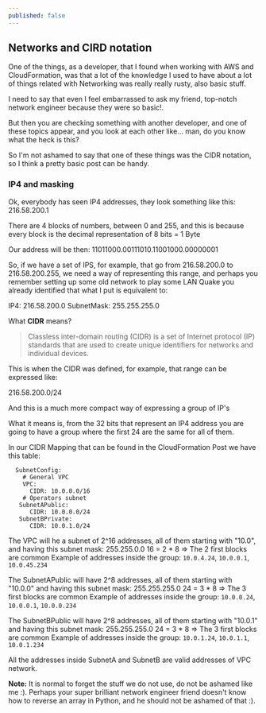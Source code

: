 ```yaml
---
published: false
---
```

## Networks and CIRD notation

One of the things, as a developer, that I found when working with AWS and CloudFormation, was that a lot of the knowledge I used to have about a lot of things related with Networking was really really rusty, also basic stuff. 

I need to say that even I feel embarrassed to ask my friend, top-notch network engineer because they were so basic!.

But then you are checking something with another developer, and one of these topics appear, and you look at each other like... man, do you know what the heck is this?

So I'm not ashamed to say that one of these things was the CIDR notation, so I think a pretty basic post can be handy.

### IP4 and masking

Ok, everybody has seen IP4 addresses, they look something like this: 216.58.200.1

There are 4 blocks of numbers, between 0 and 255, and this is because every block is the decimal representation of 8 bits = 1 Byte

Our address will be then:
11011000.00111010.11001000.00000001


So, if we have a set of IPS, for example, that go from 216.58.200.0 to 216.58.200.255, we need a way of representing this range, and perhaps you remember setting up some old network to play some LAN Quake you already identified that what I put is equivalent to:

IP4: 216.58.200.0
SubnetMask: 255.255.255.0

What **CIDR** means?
>Classless inter-domain routing (CIDR) is a set of Internet protocol (IP) standards that are used to create unique identifiers for networks and individual devices.

This is when the CIDR was defined, for example, that range can be expressed like:

216.58.200.0/24

And this is a much more compact way of expressing a group of IP's

What it means is, from the 32 bits that represent an IP4 address you are going to have a group where the first 24 are the same for all of them.


In our CIDR Mapping that can be found in the CloudFormation Post we have this table:

```
  SubnetConfig:
    # General VPC
    VPC:
      CIDR: 10.0.0.0/16
    # Operators subnet  
   SubnetAPublic:
      CIDR: 10.0.0.0/24 
   SubnetBPrivate:
      CIDR: 10.0.1.0/24 
```

The VPC will he a subnet of 2^16 addresses, all of them starting with "10.0", and having this subnet mask: 255.255.0.0
16 = 2 * 8 => The 2 first blocks are common
Example of addresses inside the group: `10.0.4.24`, `10.0.0.1`, `10.0.45.234`

The SubnetAPublic will have 2^8 addresses, all of them starting with "10.0.0" and having this subnet mask: 255.255.255.0
24 = 3 * 8 => The 3 first blocks are common
Example of addresses inside the group: `10.0.0.24`, `10.0.0.1`, `10.0.0.234`

The SubnetBPublic will have 2^8 addresses, all of them starting with "10.0.1" and having this subnet mask: 255.255.255.0
24 = 3 * 8 => The 3 first blocks are common
Example of addresses inside the group: `10.0.1.24`, `10.0.1.1`, `10.0.1.234`


All the addresses inside SubnetA and SubnetB are valid addresses of VPC network.

**Note:** It is normal to forget the stuff we do not use, do not be ashamed like me :). Perhaps your super brilliant network engineer friend doesn't know how to reverse an array in Python, and he should not be ashamed of that :).

